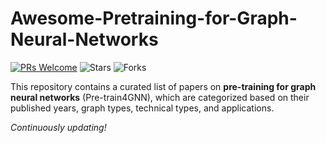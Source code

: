 # Awesome-Pretraining-for-Graph-Neural-Networks
[![PRs Welcome](https://img.shields.io/badge/PRs-welcome-yellow.svg)](https://github.com/YuanchenBei/Awesome-Pretraining-for-Graph-Neural-Networks) 
![Stars](https://img.shields.io/github/stars/YuanchenBei/Awesome-Pretraining-for-Graph-Neural-Networks?color=green)  ![Forks](https://img.shields.io/github/forks/YuanchenBei/Awesome-Pretraining-for-Graph-Neural-Networks?color=blue)

This repository contains a curated list of papers on **pre-training for graph neural networks** (Pre-train4GNN), which are categorized based on their published years, graph types, technical types, and applications.

*Continuously updating!*
